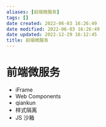 ```yaml
---
aliases: [前端微服务]
tags: []
date created: 2022-06-03 16:26:49
date modified: 2022-06-03 16:26:49
date updated: 2022-12-29 16:12:45
title: 前端微服务
---
```


# 前端微服务

- iFrame
- Web Components
- qiankun
- 样式隔离
- JS 沙箱
